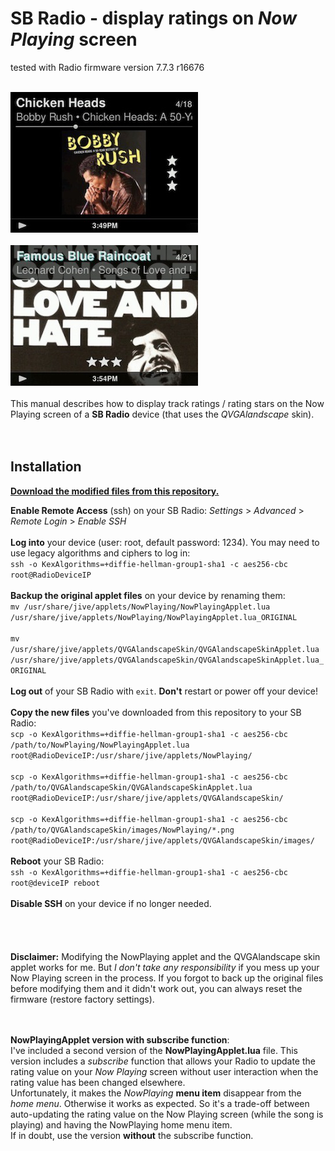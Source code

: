 SB Radio - display ratings on *Now Playing* screen
====
tested with Radio firmware version 7.7.3 r16676<br><br>

![screenshot1](../screenshots/radio1.jpg)<br><br>
![screenshot2](../screenshots/radio2.jpg)
<br><br>
This manual describes how to display track ratings / rating stars on the Now Playing screen of a **SB Radio** device (that uses the *QVGAlandscape* skin).
<br><br><br>

## Installation

[**Download the modified files from this repository.**](https://github.com/AF-1/sobras/raw/main/lms-nowplaying_screen_with_ratings/SB%20Radio/NPmodFiles-SBRadio.zip)

**Enable Remote Access** (ssh) on your SB Radio: *Settings* > *Advanced* > *Remote Login* > *Enable SSH*
<br><br>
**Log into** your device (user: root, default password: 1234). You may need to use legacy algorithms and ciphers to log in:<br>
`ssh -o KexAlgorithms=+diffie-hellman-group1-sha1 -c aes256-cbc root@RadioDeviceIP`
<br><br>
**Backup the original applet files** on your device by renaming them:<br>
`mv /usr/share/jive/applets/NowPlaying/NowPlayingApplet.lua /usr/share/jive/applets/NowPlaying/NowPlayingApplet.lua_ORIGINAL`<br><br>
`mv /usr/share/jive/applets/QVGAlandscapeSkin/QVGAlandscapeSkinApplet.lua /usr/share/jive/applets/QVGAlandscapeSkin/QVGAlandscapeSkinApplet.lua_ORIGINAL`
<br><br>
**Log out** of your SB Radio with `exit`. **Don't** restart or power off your device!
<br><br>
**Copy the new files** you've downloaded from this repository to your SB Radio:<br>
`scp -o KexAlgorithms=+diffie-hellman-group1-sha1 -c aes256-cbc /path/to/NowPlaying/NowPlayingApplet.lua root@RadioDeviceIP:/usr/share/jive/applets/NowPlaying/`<br><br>
`scp -o KexAlgorithms=+diffie-hellman-group1-sha1 -c aes256-cbc /path/to/QVGAlandscapeSkin/QVGAlandscapeSkinApplet.lua root@RadioDeviceIP:/usr/share/jive/applets/QVGAlandscapeSkin/`<br><br>
`scp -o KexAlgorithms=+diffie-hellman-group1-sha1 -c aes256-cbc /path/to/QVGAlandscapeSkin/images/NowPlaying/*.png root@RadioDeviceIP:/usr/share/jive/applets/QVGAlandscapeSkin/images/`
<br><br>
**Reboot** your SB Radio:<br>
`ssh -o KexAlgorithms=+diffie-hellman-group1-sha1 -c aes256-cbc root@deviceIP reboot`
<br><br>
**Disable SSH** on your device if no longer needed.
<br><br><br><br><br>
**Disclaimer:** Modifying the NowPlaying applet and the QVGAlandscape skin applet works for me. But *I don't take any responsibility* if you mess up your Now Playing screen in the process. If you forgot to back up the original files before modifying them and it didn't work out, you can always reset the firmware (restore factory settings).<br><br><br>

**NowPlayingApplet version with subscribe function**:<br>
I've included a second version of the **NowPlayingApplet.lua** file. This version includes a *subscribe* function that allows your Radio to update the rating value on your *Now Playing* screen without user interaction when the rating value has been changed elsewhere.<br>
Unfortunately, it makes the *NowPlaying* **menu item** disappear from the *home menu*. Otherwise it works as expected. So it's a trade-off between auto-updating the rating value on the Now Playing screen (while the song is playing) and having the NowPlaying home menu item.<br>If in doubt, use the version **without** the subscribe function.